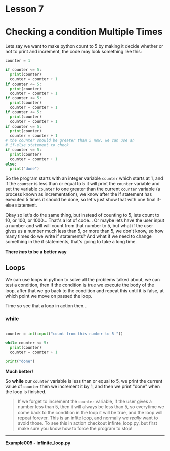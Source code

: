 # Lesson 7

# Checking a condition Multiple Times

Lets say we want to make python count to 5 by making it decide whether or not
to print and increment, the code may look something like this:
```python
counter = 1

if counter <= 5:
  print(counter)
  counter = counter + 1
if counter <= 5:
  print(counter)
  counter = counter + 1
if counter <= 5:
  print(counter)
  counter = counter + 1
if counter <= 5:
  print(counter)
  counter = counter + 1
if counter <= 5:
  print(counter)
  counter = counter + 1
# the counter should be greater than 5 now, we can use an
# if-else statement to check
if counter <= 5:
  print(counter)
  counter = counter + 1
else:
  print("done")
```
So the program starts with an integer variable `counter` which starts at 1, and
if the `counter` is less than or equal to 5 it will print the `counter` variable
and set the variable `counter` to one greater than the current `counter`
variable (a process known as incrementation), we know after the if statement
has executed 5 times it should be done, so let's just show that with one final
if-else statement.

Okay so let's do the same thing, but instead of counting to 5, lets count to 10,
or 100, or 1000... That's a lot of code...
Or maybe lets have the user input a number and will will count from that number
to 5, but what if the user gives us a number much less than 5, or more than 5,
we don't know, so how many times do we write if statements?
And what if we need to change something in the if statements, that's going to
take a long time.

**There _has_ to be a better way**

## Loops

We can use loops in python to solve all the problems talked about, we can test a
condition, then if the condition is true we execute the body of the loop, after
that we go back to the condition and repeat this until it is false, at which
point we move on passed the loop.

Time so see that a loop in action then...

### while

```python

counter = int(input("count from this number to 5 "))

while counter <= 5:
  print(counter)
  counter = counter + 1

print("done")
```

**Much better!**

So **while** our `counter` variable is less than or equal to 5, we print the
current value of `counter` then we increment it by 1, and then we print "done"
when the loop is finished.

> If we forget to increment the `counter` variable, if the user gives a number
> less than 5, then it will always be less than 5, so everytime we come back to
> the condition in the loop it will be true, and the loop will repeat forever.
> This is an infite loop, and normally we _really_ want to avoid those.
> To see this in action checkout infinte_loop.py, but first make sure you
> know how to force the program to stop!

---
**Example005 - infinite_loop.py** 
